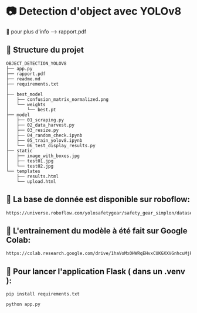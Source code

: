 # 📷 Detection d'object avec YOLOv8
🔭 pour plus d'info --> rapport.pdf
## 🌳  Structure du projet
```
OBJECT_DETECTION_YOLOV8
├── app.py
├── rapport.pdf
├── readme.md
├── requirements.txt
│
├── best_model
│   ├── confusion_matrix_normalized.png
│   └── weights
│       └── best.pt
├── model
│   ├── 01_scraping.py
│   ├── 02_data_harvest.py
│   ├── 03_resize.py
│   ├── 04_random_check.ipynb
│   ├── 05_train_yolov8.ipynb
│   └── 06_test_display_results.py
├── static
│   ├── image_with_boxes.jpg
│   ├── test01.jpg
│   └── test02.jpg
└── templates
    ├── results.html
    └── upload.html
```

## 💾 La base de donnée est disponible sur roboflow:
 ```
https://universe.roboflow.com/yolosafetygear/safety_gear_simplon/dataset/3
 ```

## 💪 L'entrainement du modèle à été fait sur Google Colab:
 ```
 https://colab.research.google.com/drive/1haVoMxOHWRqEHvxCUKGXXVGnhcuMjPEo
 ```

## 🏃  Pour lancer l'application Flask ( dans un .venv ):

```
pip install requirements.txt
```

```
python app.py
```
